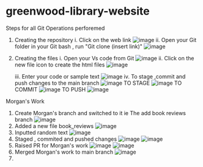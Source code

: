 # greenwood-library-website

Steps for all Git Operations perforemed 
1. Creating the repository
   i. Click on the web link  ![image](https://github.com/user-attachments/assets/9efbafe2-6f2d-4bc6-aa4d-b037ae1ff14c)
   ii. Open your Git folder in your Git bash , run "Git clone (insert link)" ![image](https://github.com/user-attachments/assets/e9ef10c7-15ad-4fed-8185-cbef829c5a6a)
2. Creating the files
   i. Open your Vs code from Git ![image](https://github.com/user-attachments/assets/f74cebe7-907c-4e5d-b02c-49cfa1099d12)
   ii. Click on the new file icon to create the html files ![image](https://github.com/user-attachments/assets/715b6cda-ec04-499e-8d1f-1297ce0d5444)
   
   iii. Enter your code or sample text ![image](https://github.com/user-attachments/assets/d7ed22b1-00d8-4932-bf76-b251fab45111)
   iv. To stage ,commit and push changes to the main branch
                                          ![image](https://github.com/user-attachments/assets/fb36f81b-2673-4692-8033-aca1cdad4f9a)  TO STAGE
                                         ![image](https://github.com/user-attachments/assets/26fc72b8-5e94-4c00-bf98-6196b2b4ce8f)  TO COMMIT
                                         ![image](https://github.com/user-attachments/assets/f1d03f8f-3feb-4739-9ef0-4ee848aaa2cf)  TO PUSH
                                         ![image](https://github.com/user-attachments/assets/375bdffa-e162-4142-a001-f598b64f2781)
   


Morgan's Work
1. Create Morgan's branch and switched to it ie The add book reviews branch  ![image](https://github.com/user-attachments/assets/e69bb392-645a-45a8-b108-0e87bd6a36da)
2. Added a new file book_reviews  ![image](https://github.com/user-attachments/assets/cd787dfe-9a29-41fb-bf72-ad9ad5df6f48)
3. Inputted random text  ![image](https://github.com/user-attachments/assets/8c1a5eb1-9894-4173-add8-81d7390fc30b)
4. Staged , commited and pushed changes  ![image](https://github.com/user-attachments/assets/d2e4239d-da63-4543-b798-3fd5c77eeab0)
                                         ![image](https://github.com/user-attachments/assets/02a40e22-9df8-4373-83a0-2cf34d127991)
5. Raised PR for Morgan's work  ![image](https://github.com/user-attachments/assets/c2372ae1-23d6-48d5-aaf8-89c3b66ac014)
                                ![image](https://github.com/user-attachments/assets/4987036d-36ac-43f5-a63c-7c1b8cb338a9)
6. Merged Morgan's work to main branch         ![image](https://github.com/user-attachments/assets/4c73197f-acf0-459f-9e2c-82d37e2fbb81)
7.                                              
                                               


